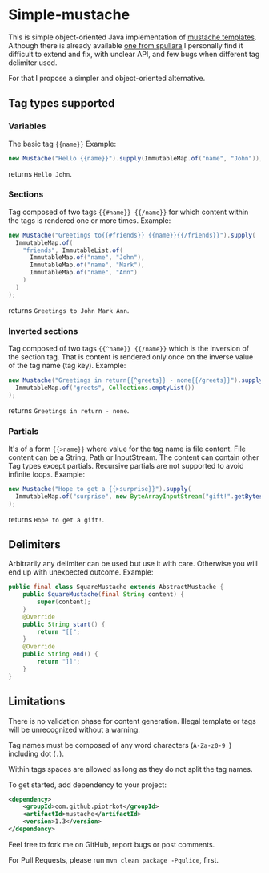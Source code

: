 # Simple-mustache
This is simple object-oriented Java implementation of 
[mustache templates](https://mustache.github.io/).
Although there is already available 
[one from spullara](https://github.com/spullara/mustache.java)
I personally find it difficult to extend and fix, with unclear API,
and few bugs when different tag delimiter used.

For that I propose a simpler and object-oriented alternative.

## Tag types supported

### Variables
The basic tag `{{name}}`
Example:
```java
new Mustache("Hello {{name}}").supply(ImmutableMap.of("name", "John"));
```
returns `Hello John`.

### Sections
Tag composed of two tags `{{#name}} {{/name}}` for which content within the tags
is rendered one or more times.
Example:
```java
new Mustache("Greetings to{{#friends}} {{name}}{{/friends}}").supply(
  ImmutableMap.of(
    "friends", ImmutableList.of(
      ImmutableMap.of("name", "John"),
      ImmutableMap.of("name", "Mark"),
      ImmutableMap.of("name", "Ann")
    )
  )
);
```
returns `Greetings to John Mark Ann`.

### Inverted sections
Tag composed of two tags `{{^name}} {{/name}}` which is the inversion of
the section tag. That is content is rendered only once on the inverse value 
of the tag name (tag key).
Example:
```java
new Mustache("Greetings in return{{^greets}} - none{{/greets}}").supply(
  ImmutableMap.of("greets", Collections.emptyList())
);
```
returns `Greetings in return - none`.

### Partials
It's of a form `{{>name}}` where value for the tag name is file content. 
File content can be a String, Path or InputStream. The content can contain
other Tag types except partials. Recursive partials are not supported to avoid
infinite loops.
Example:
```java
new Mustache("Hope to get a {{>surprise}}").supply(
  ImmutableMap.of("surprise", new ByteArrayInputStream("gift!".getBytes()))
);
```
returns `Hope to get a gift!`.

## Delimiters
Arbitrarily any delimiter can be used but use it with care. Otherwise you will
end up with unexpected outcome.
Example:
```java
public final class SquareMustache extends AbstractMustache {
    public SquareMustache(final String content) {
        super(content);
    }
    @Override
    public String start() {
        return "[[";
    }
    @Override
    public String end() {
        return "]]";
    }
}
```

## Limitations
There is no validation phase for content generation. Illegal template or tags
will be unrecognized without a warning.

Tag names must be composed of any word characters (`A-Za-z0-9_`) 
including dot (`.`).

Within tags spaces are allowed as long as they do not split the tag names.

To get started, add dependency to your project:
```xml
<dependency>
    <groupId>com.github.piotrkot</groupId>
    <artifactId>mustache</artifactId>
    <version>1.3</version>
</dependency>
```

Feel free to fork me on GitHub, report bugs or post comments.

For Pull Requests, please run `mvn clean package -Pqulice`, first.
